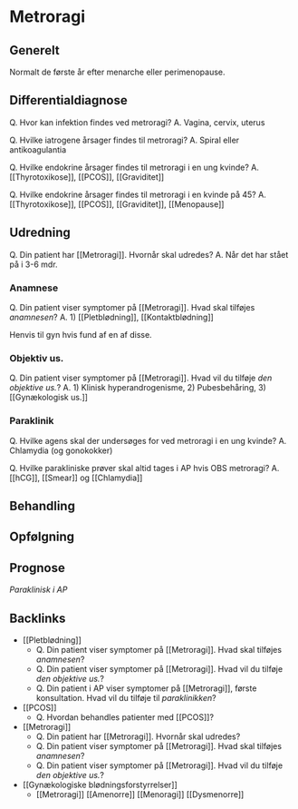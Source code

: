 # Metroragi
## Generelt
Normalt de første år efter menarche eller perimenopause. 

## Differentialdiagnose
Q. Hvor kan infektion findes ved metroragi?
A. Vagina, cervix, uterus

Q. Hvilke iatrogene årsager findes til metroragi?
A. Spiral eller antikoagulantia

Q. Hvilke endokrine årsager findes til metroragi i en ung kvinde?
A. [[Thyrotoxikose]], [[PCOS]], [[Graviditet]]

Q. Hvilke endokrine årsager findes til metroragi i en kvinde på 45?
A. [[Thyrotoxikose]], [[PCOS]], [[Graviditet]], [[Menopause]]

## Udredning
Q. Din patient har [[Metroragi]]. Hvornår skal udredes?
A. Når det har stået på i 3-6 mdr.

### Anamnese
Q. Din patient viser symptomer på [[Metroragi]]. Hvad skal tilføjes *anamnesen*? 
A. 1) [[Pletblødning]], [[Kontaktblødning]]

Henvis til gyn hvis fund af en af disse.

### Objektiv us.
Q. Din patient viser symptomer på [[Metroragi]]. Hvad vil du tilføje *den objektive us.*? 
A. 1) Klinisk hyperandrogenisme, 2) Pubesbehåring, 3) [[Gynækologisk us.]]

### Paraklinik
Q. Hvilke agens skal der undersøges for ved metroragi i en ung kvinde?
A. Chlamydia (og gonokokker)

Q. Hvilke parakliniske prøver skal altid tages i AP hvis OBS metroragi?
A. [[hCG]], [[Smear]] og [[Chlamydia]]

## Behandling


## Opfølgning


## Prognose









*Paraklinisk i AP*


## Backlinks
* [[Pletblødning]]
	* Q. Din patient viser symptomer på [[Metroragi]]. Hvad skal tilføjes *anamnesen*? 
	* Q. Din patient viser symptomer på [[Metroragi]]. Hvad vil du tilføje *den objektive us.*? 
	* Q. Din patient i AP viser symptomer på [[Metroragi]], første konsultation. Hvad vil du tilføje til *paraklinikken*? 
* [[PCOS]]
	* Q. Hvordan behandles patienter med [[PCOS]]?
* [[Metroragi]]
	* Q. Din patient har [[Metroragi]]. Hvornår skal udredes?
	* Q. Din patient viser symptomer på [[Metroragi]]. Hvad skal tilføjes *anamnesen*? 
	* Q. Din patient viser symptomer på [[Metroragi]]. Hvad vil du tilføje *den objektive us.*? 
* [[Gynækologiske blødningsforstyrrelser]]
	* [[Metroragi]]
	[[Amenorre]]
[[Menoragi]]
[[Dysmenorre]]

<!-- #anki/deck/Medicine -->

<!-- {BearID:E7002D2D-F4E3-4449-A066-8AFF7A4FE30A-56128-00002D7DF1B8414D} -->
